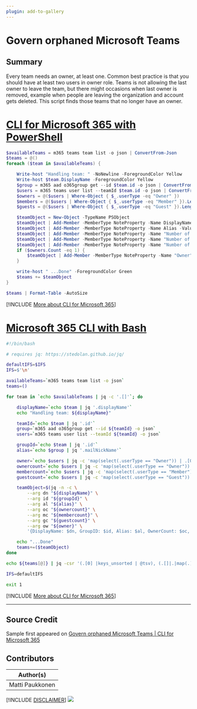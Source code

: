 ```yaml
---
plugin: add-to-gallery
---
```


# Govern orphaned Microsoft Teams

## Summary

Every team needs an owner, at least one. Common best practice is that you should have at least two users in owner role. Teams is not allowing the last owner to leave the team, but there might occasions when last owner is removed, example when people are leaving the organization and account gets deleted. This script finds those teams that no longer have an owner.
 
# [CLI for Microsoft 365 with PowerShell](#tab/cli-m365-ps)
```powershell
$availableTeams = m365 teams team list -o json | ConvertFrom-Json
$teams = @()
foreach ($team in $availableTeams) {

    Write-host "Handling team: " -NoNewline -ForegroundColor Yellow
    Write-host $team.DisplayName -ForegroundColor Yellow
    $group = m365 aad o365group get --id $team.id -o json | ConvertFrom-Json
    $users = m365 teams user list --teamId $team.id -o json | ConvertFrom-Json
    $owners = @($users | Where-Object { $_.userType -eq "Owner" })
    $members = @($users | Where-Object { $_.userType -eq "Member" }).Length
    $guests = @($users | Where-Object { $_.userType -eq "Guest" }).Length

    $teamObject = New-Object -TypeName PSObject
    $teamObject | Add-Member -MemberType NoteProperty -Name DisplayName -Value $team.displayName
    $teamObject | Add-Member -MemberType NoteProperty -Name Alias -Value $group.mailNickName
    $teamObject | Add-Member -MemberType NoteProperty -Name "Number of Owners" -Value $owners.Length
    $teamObject | Add-Member -MemberType NoteProperty -Name "Number of Members" -Value $members
    $teamObject | Add-Member -MemberType NoteProperty -Name "Number of Guests" -Value $guests
    if ($owners.Count -eq 1) {
        $teamObject | Add-Member -MemberType NoteProperty -Name "Owner" -Value $owners[0].displayName
    }

    write-host " ...Done" -ForegroundColor Green
    $teams += $teamObject
}

$teams | Format-Table -AutoSize
```
[!INCLUDE [More about CLI for Microsoft 365](../../docfx/includes/MORE-CLIM365.md)]
 
# [Microsoft 365 CLI with Bash](#tab/m365cli-bash)
```bash
#!/bin/bash

# requires jq: https://stedolan.github.io/jq/

defaultIFS=$IFS
IFS=$'\n'

availableTeams=`m365 teams team list -o json`
teams=()

for team in `echo $availableTeams | jq -c '.[]'`; do

    displayName=`echo $team | jq '.displayName'`
    echo "Handling team: ${displayName}"

    teamId=`echo $team | jq '.id'`
    group=`m365 aad o365group get --id ${teamId} -o json`
    users=`m365 teams user list --teamId ${teamId} -o json`

    groupId=`echo $team | jq '.id'`
    alias=`echo $group | jq '.mailNickName'`

    owner=`echo $users | jq -c 'map(select(.userType == "Owner")) | .[0]? | .displayName'`
    ownercount=`echo $users | jq -c 'map(select(.userType == "Owner")) | length'`
    membercount=`echo $users | jq -c 'map(select(.userType == "Member")) | length'`
    guestcount=`echo $users | jq -c 'map(select(.userType == "Guest")) | length'`

    teamObject=$(jq -n -c \
        --arg dn "${displayName}" \
        --arg id "${groupId}" \
        --arg al "${alias}" \
        --arg oc "${ownercount}" \
        --arg mc "${membercount}" \
        --arg gc "${guestcount}" \
        --arg ow "${owner}" \
        '{DisplayName: $dn, GroupID: $id, Alias: $al, OwnerCount: $oc, MemberCount: $mc, GuestCount: $gc, Owner: $ow}')

    echo "...Done"
    teams+=($teamObject)
done

echo ${teams[@]} | jq -csr '(.[0] |keys_unsorted | @tsv), (.[]|.|map(.) |@tsv)' | column -s$'\t' -t

IFS=defaultIFS

exit 1
```
[!INCLUDE [More about CLI for Microsoft 365](../../docfx/includes/MORE-CLIM365.md)]
***

## Source Credit

Sample first appeared on [Govern orphaned Microsoft Teams | CLI for Microsoft 365](https://pnp.github.io/cli-microsoft365/sample-scripts/teams/govern-orphan-teams/)

## Contributors

| Author(s) |
|-----------|
| Matti Paukkonen |


[!INCLUDE [DISCLAIMER](../../docfx/includes/DISCLAIMER.md)]
<img src="https://pnptelemetry.azurewebsites.net/script-samples/scripts/teams-govern-orphan-teams" aria-hidden="true" />
